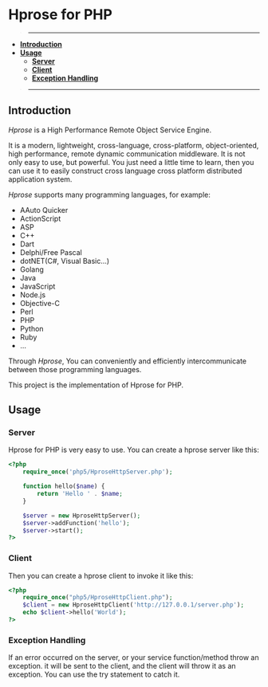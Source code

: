 # Hprose for PHP

>---
- **[Introduction](#introduction)**
- **[Usage](#usage)**
    - **[Server](#server)**
    - **[Client](#client)**
    - **[Exception Handling](#exception-handling)**

>---

## Introduction

*Hprose* is a High Performance Remote Object Service Engine.

It is a modern, lightweight, cross-language, cross-platform, object-oriented, high performance, remote dynamic communication middleware. It is not only easy to use, but powerful. You just need a little time to learn, then you can use it to easily construct cross language cross platform distributed application system.

*Hprose* supports many programming languages, for example:

* AAuto Quicker
* ActionScript
* ASP
* C++
* Dart
* Delphi/Free Pascal
* dotNET(C#, Visual Basic...)
* Golang
* Java
* JavaScript
* Node.js
* Objective-C
* Perl
* PHP
* Python
* Ruby
* ...

Through *Hprose*, You can conveniently and efficiently intercommunicate between those programming languages.

This project is the implementation of Hprose for PHP.

## Usage

### Server

Hprose for PHP is very easy to use. You can create a hprose server like this:

```php
<?php
    require_once('php5/HproseHttpServer.php');

    function hello($name) {
        return 'Hello ' . $name;
    }

    $server = new HproseHttpServer();
    $server->addFunction('hello');
    $server->start();
?>

```

### Client

Then you can create a hprose client to invoke it like this:

```php
<?php
    require_once("php5/HproseHttpClient.php");
    $client = new HproseHttpClient('http://127.0.0.1/server.php');
    echo $client->hello('World');
?>
```

### Exception Handling

If an error occurred on the server, or your service function/method throw an exception. it will be sent to the client, and the client will throw it as an exception. You can use the try statement to catch it.

